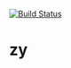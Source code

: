 [![Build Status](https://travis-ci.org/abavelski/zy.svg?branch=master)](https://travis-ci.org/abavelski/zy)
# zy



